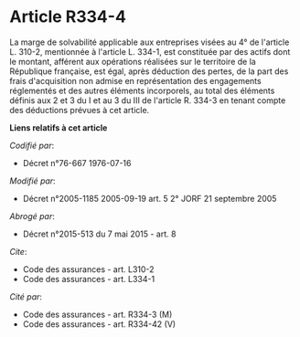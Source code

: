 # Article R334-4

La marge de solvabilité applicable aux entreprises visées au 4° de l'article L. 310-2, mentionnée à l'article L. 334-1, est
constituée par des actifs dont le montant, afférent aux opérations réalisées sur le territoire de la République française,
est égal, après déduction des pertes, de la part des frais d'acquisition non admise en représentation des engagements
réglementés et des autres éléments incorporels, au total des éléments définis aux 2 et 3 du I et au 3 du III de l'article R.
334-3 en tenant compte des déductions prévues à cet article.

**Liens relatifs à cet article**

_Codifié par_:

  - Décret n°76-667 1976-07-16

_Modifié par_:

  - Décret n°2005-1185 2005-09-19 art. 5 2° JORF 21 septembre 2005

_Abrogé par_:

  - Décret n°2015-513 du 7 mai 2015 - art. 8

_Cite_:

  - Code des assurances - art. L310-2
  - Code des assurances - art. L334-1

_Cité par_:

  - Code des assurances - art. R334-3 (M)
  - Code des assurances - art. R334-42 (V)

